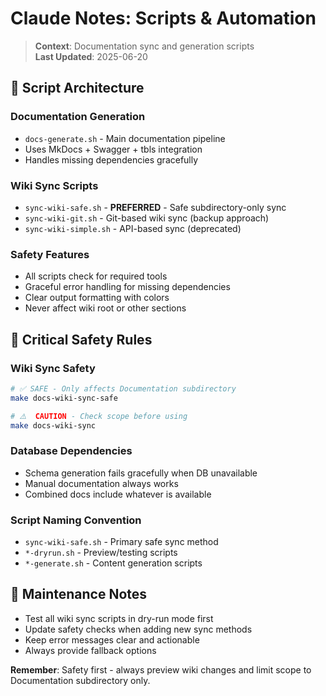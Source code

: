 # Claude Notes: Scripts & Automation

> **Context**: Documentation sync and generation scripts  
> **Last Updated**: 2025-06-20

## 🔧 **Script Architecture**

### **Documentation Generation**
- `docs-generate.sh` - Main documentation pipeline
- Uses MkDocs + Swagger + tbls integration
- Handles missing dependencies gracefully

### **Wiki Sync Scripts**
- `sync-wiki-safe.sh` - **PREFERRED** - Safe subdirectory-only sync
- `sync-wiki-git.sh` - Git-based wiki sync (backup approach)
- `sync-wiki-simple.sh` - API-based sync (deprecated)

### **Safety Features**
- All scripts check for required tools
- Graceful error handling for missing dependencies
- Clear output formatting with colors
- Never affect wiki root or other sections

## 🚨 **Critical Safety Rules**

### **Wiki Sync Safety**
```bash
# ✅ SAFE - Only affects Documentation subdirectory
make docs-wiki-sync-safe

# ⚠️  CAUTION - Check scope before using
make docs-wiki-sync
```

### **Database Dependencies**
- Schema generation fails gracefully when DB unavailable
- Manual documentation always works
- Combined docs include whatever is available

### **Script Naming Convention**
- `sync-wiki-safe.sh` - Primary safe sync method
- `*-dryrun.sh` - Preview/testing scripts
- `*-generate.sh` - Content generation scripts

## 🔄 **Maintenance Notes**
- Test all wiki sync scripts in dry-run mode first
- Update safety checks when adding new sync methods
- Keep error messages clear and actionable
- Always provide fallback options

**Remember**: Safety first - always preview wiki changes and limit scope to Documentation subdirectory only.